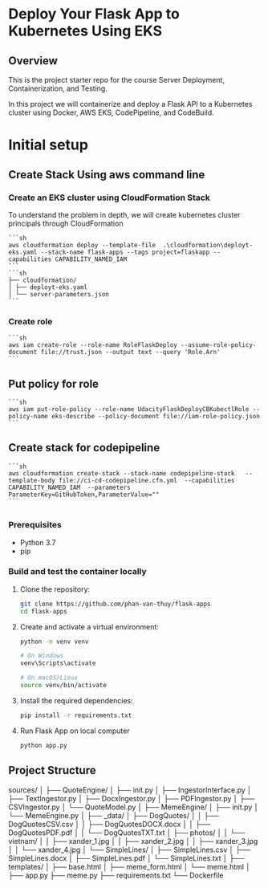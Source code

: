 # Deploy Your Flask App to Kubernetes Using EKS

## Overview
This is the project starter repo for the course Server Deployment, Containerization, and Testing.

In this project we will containerize and deploy a Flask API to a Kubernetes cluster using Docker, AWS EKS, CodePipeline, and CodeBuild.

# Initial setup
## Create Stack Using aws command line

### Create an EKS cluster using CloudFormation Stack
To understand the problem in depth, we will create kubernetes cluster principals through CloudFormation

    ```sh
    aws cloudformation deploy --template-file  .\cloudformation\deployt-eks.yaml --stack-name flask-apps --tags project=flaskapp --capabilities CAPABILITY_NAMED_IAM
    ```
    ```sh
    ├── cloudformation/
    │ ├── deployt-eks.yaml
    │ └── server-parameters.json
    ```

### Create role 
    ```sh
    aws iam create-role --role-name RoleFlaskDeploy --assume-role-policy-document file://trust.json --output text --query 'Role.Arn'
    ```
## Put policy for role
    ```sh
    aws iam put-role-policy --role-name UdacityFlaskDeployCBKubectlRole --policy-name eks-describe --policy-document file://iam-role-policy.json
    ``` 

## Create stack for codepipeline
    ```sh
    aws cloudformation create-stack --stack-name codepipeline-stack   --template-body file://ci-cd-codepipeline.cfn.yml  --capabilities CAPABILITY_NAMED_IAM  --parameters ParameterKey=GitHubToken,ParameterValue=""
    ``` 

##

### Prerequisites
- Python 3.7
- pip

### Build and test the container locally

1. Clone the repository:
    ```sh
    git clone https://github.com/phan-van-thuy/flask-apps
    cd flask-apps
    ```

2. Create and activate a virtual environment:
    ```sh
    python -m venv venv

    # On Windows
    venv\Scripts\activate

    # On macOS/Linux
    source venv/bin/activate
    ```

3. Install the required dependencies:
    ```sh
    pip install -r requirements.txt
    ```
4. Run Flask App on local computer
    ```sh
    python app.py
    ```
## Project Structure
sources/
│
├── QuoteEngine/
│ ├── init.py
│ ├── IngestorInterface.py
│ ├── TextIngestor.py
│ ├── DocxIngestor.py
│ ├── PDFIngestor.py
│ ├── CSVIngestor.py
│ └── QuoteModel.py
│
├── MemeEngine/
│ ├── init.py
│ └── MemeEngine.py
│
├── _data/
│ ├── DogQuotes/
│ │ ├── DogQuotesCSV.csv
│ │ ├── DogQuotesDOCX.docx
│ │ ├── DogQuotesPDF.pdf
│ │ └── DogQuotesTXT.txt
│ ├── photos/
│ │ └── vietnam/
│ │ ├── xander_1.jpg
│ │ ├── xander_2.jpg
│ │ ├── xander_3.jpg
│ │ └── xander_4.jpg
│ └── SimpleLines/
│ ├── SimpleLines.csv
│ ├── SimpleLines.docx
│ ├── SimpleLines.pdf
│ └── SimpleLines.txt
│
├── templates/
│ ├── base.html
│ ├── meme_form.html
│ └── meme.html
│
├── app.py
├── meme.py
├── requirements.txt
└── Dockerfile
